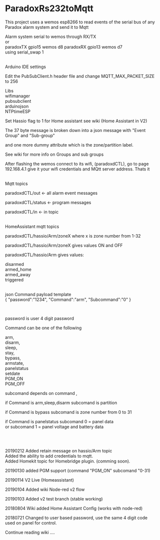 # ParadoxRs232toMqtt

This project uses a wemos esp8266 to read events of the serial bus of any Paradox alarm system and send it to Mqtt

Alarm system serial to wemos through RX/TX<br>
  or <br>
  paradoxTX gpio15 wemos d8 
  paradoxRX gpio13 wemos d7<br>
  using serial_swap 1<br>

<br> Arduino IDE settings<br>


Edit the PubSubClient.h header file and change MQTT_MAX_PACKET_SIZE to 256<br>

Libs <br>
wifimanager<br>
pubsubclient<br>
arduinojson<br>
NTPtimeESP<br>

Set Hassio flag to 1 for Home assistant see wiki (Home Assistant in V2)<br> 

        
        
The 37 byte message is broken down into a json message with "Event Group" and "Sub-group" 

and one more dummy attribute which is the zone/partition label.<br> 



See wiki for more info on Groups and sub groups <br> 

After flashing the wemos connect to its wifi, (paradoxdCTL), go to page 192.168.4.1 give it your wifi credentials and MQtt server address. Thats it  
<br> 

Mqtt topics 

paradoxdCTL/out           <- all alarm event messages

paradoxdCTL/status       <- program messages

paradoxdCTL/in           <- in topic 

<br>HomeAssistant mqtt topics<br>

paradoxdCTL/hassio/Arm/zoneX where x is zone number from 1-32

paradoxdCTL/hassio/Arm/zoneX gives values ON and OFF

paradoxdCTL/hassio/Arm gives values:

disarmed<br>
armed_home<br>
armed_away<br>
triggered<br>
<br> 

json Command payload template <br>
{
 "password":"1234",
 "Command":"arm",
 "Subcommand":"0"
}

<br> 

password is user 4 digit password

Command can be one of the following 


  arm,<br> 
  disarm,<br> 
  sleep,<br> 
  stay,<br> 
  bypass,<br> 
  armstate,<br> 
  panelstatus <br> 
  setdate <br> 
  PGM_ON<br> 
  PGM_OFF<br> 
	
  
  subcomand depends on command ,<br> 
	
  if Command is arm,sleep,disarm subcomand is partition<br> 
	
  if Command is bypass subcomand is zone number from 0 to 31 <br> 
  
  if Command is panelstatus subcomand 0 = panel data <br> 
  		or subcomand 1 = panel voltage and battery data <br> 	
 
  
<br>
<br> 


20190212 Added retain message on hassio/Arm topic<br>
	Added the ability to add credentials to mqtt.<br>
	Added Homekit topic for Homebridge plugin. (comming soon). <br>	
	

20190130 added PGM support (command "PGM_ON" subcomand "0-31)
  
20190114 V2 Live (Homeassistant)

20190104 Added wiki Node-red v2 flow 

20190103 Added v2 test branch (stable working) 

20180804 Wiki added Home Assistant Config (works with node-red) 

20180721 Changed to user based password, use the same 4 digit code used on panel for control. 



Continue reading wiki ....

